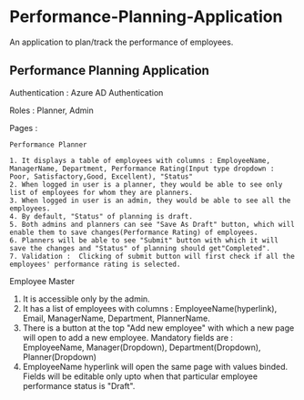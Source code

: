 # Performance-Planning-Application

An application to plan/track the performance of employees.


<h2>Performance Planning Application</h2>

Authentication : Azure AD Authentication

Roles : Planner, Admin

Pages :

    Performance Planner

    1. It displays a table of employees with columns : EmployeeName, ManagerName, Department, Performance Rating(Input type dropdown : Poor, Satisfactory,Good, Excellent), "Status"
    2. When logged in user is a planner, they would be able to see only list of employees for whom they are planners.
    3. When logged in user is an admin, they would be able to see all the employees.
    4. By default, "Status" of planning is draft.
    5. Both admins and planners can see "Save As Draft" button, which will enable them to save changes(Performance Rating) of employees.
    6. Planners will be able to see "Submit" button with which it will save the changes and "Status" of planning should get"Completed".
    7. Validation :  Clicking of submit button will first check if all the employees' performance rating is selected.



   Employee Master

  1. It is accessible only by the admin.
  2. It has a list of employees with columns : EmployeeName(hyperlink), Email, ManagerName, Department, PlannerName.
  3. There is a button at the top "Add new employee" with which a new page will open to add a new employee. Mandatory fields are : EmployeeName, Manager(Dropdown), Department(Dropdown),    Planner(Dropdown)
  4. EmployeeName hyperlink will open the same page with values binded. Fields will be editable only upto when that particular employee performance status is "Draft".

